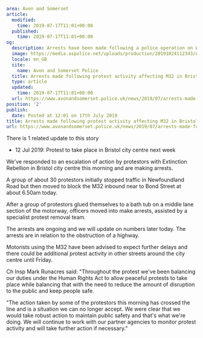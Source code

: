 ```yaml
area: Avon and Somerset
article:
  modified:
    time: 2019-07-17T11:01+00:00
  published:
    time: 2019-07-17T11:01+00:00
og:
  description: Arrests have been made following a police operation on Wednesday morning.
  image: https://media.aspolice.net/uploads/production/20191024112343/Arrest-2-e1556206176223.jpg
  locale: en_GB
  site:
    name: Avon and Somerset Police
  title: Arrests made following protest activity affecting M32 in Bristol | Avon and Somerset Police
  type: article
  updated:
    time: 2019-07-17T11:01+00:00
  url: https://www.avonandsomerset.police.uk/news/2019/07/arrests-made-following-protest-activity-affecting-m32-in-bristol/
position: '2'
publish:
  date: Posted at 12:01 on 17th July 2019
title: Arrests made following protest activity affecting M32 in Bristol | Avon and Somerset Police
url: https://www.avonandsomerset.police.uk/news/2019/07/arrests-made-following-protest-activity-affecting-m32-in-bristol/
```

There is 1 related update to this story

 * 12 Jul 2019: Protest to take place in Bristol city centre next week

We've responded to an escalation of action by protestors with Extinction Rebellion in Bristol city centre this morning and are making arrests.

A group of about 30 protestors initially stopped traffic in Newfoundland Road but then moved to block the M32 inbound near to Bond Street at about 6.50am today.

After a group of protestors glued themselves to a bath tub on a middle lane section of the motorway, officers moved into make arrests, assisted by a specialist protest removal team.

The arrests are ongoing and we will update on numbers later today. The arrests are in relation to the obstruction of a highway.

Motorists using the M32 have been advised to expect further delays and there could be additional protest activity in other streets around the city centre until Friday.

Ch Insp Mark Runacres said: "Throughout the protest we've been balancing our duties under the Human Rights Act to allow peaceful protests to take place while balancing that with the need to reduce the amount of disruption to the public and keep people safe.

"The action taken by some of the protestors this morning has crossed the line and is a situation we can no longer accept. We were clear that we would take robust action to maintain public safety and that's what we're doing. We will continue to work with our partner agencies to monitor protest activity and will take further action if necessary."
